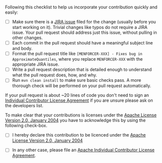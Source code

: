Following this checklist to help us incorporate your 
contribution quickly and easily:

 - [ ] Make sure there is a [JIRA issue](https://issues.apache.org/jira/browse/MENFORCER) filed 
       for the change (usually before you start working on it).  Trivial changes like typos do not 
       require a JIRA issue.  Your pull request should address just this issue, without 
       pulling in other changes.
 - [ ] Each commit in the pull request should have a meaningful subject line and body.
 - [ ] Format the pull request title like `[MENFORCER-XXX] - Fixes bug in ApproximateQuantiles`, where you replace `MENFORCER-XXX` with 
       the appropriate JIRA issue.
 - [ ] Write a pull request description that is detailed enough to understand what the pull request does, how, and why.
 - [ ] Run `mvn clean install` to make sure basic checks pass. A more thorough check will be performed on your pull request automatically.

If your pull request is about ~20 lines of code you don't need to sign an
[Individual Contributor License Agreement](https://www.apache.org/licenses/icla.pdf) if you are unsure
please ask on the developers list.

To make clear that your contributions is licenses under 
the [Apache License Version 2.0, January 2004](http://www.apache.org/licenses/LICENSE-2.0)
you have to acknowledge this by using the following check-box.

 - [ ] I hereby declare this contribution to be licenced under the [Apache License Version 2.0, January 2004](http://www.apache.org/licenses/LICENSE-2.0)

 - [ ] In any other case, please file an [Apache Individual Contributor License Agreement](https://www.apache.org/licenses/icla.pdf).

